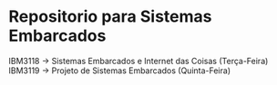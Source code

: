 # Repositorio para Sistemas Embarcados

IBM3118 -> Sistemas Embarcados e Internet das Coisas (Terça-Feira)
IBM3119 -> Projeto de Sistemas Embarcados (Quinta-Feira)
